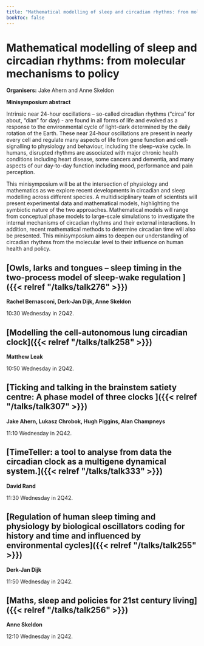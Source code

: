 ```yaml
---
title: "Mathematical modelling of sleep and circadian rhythms: from molecular mechanisms to policy"
bookToc: false
---
```


# Mathematical modelling of sleep and circadian rhythms: from molecular mechanisms to policy

**Organisers:** Jake Ahern and Anne Skeldon

**Minisymposium abstract**

Intrinsic near 24-hour oscillations – so-called circadian rhythms (“circa” for about, “dian” for day) - are found in all forms of life and evolved as a response to the environmental cycle of light-dark determined by the daily rotation of the Earth. These near 24-hour oscillations are present in nearly every cell and regulate many aspects of life from gene function and cell-signalling to physiology and behaviour, including the sleep-wake cycle. In humans, disrupted rhythms are associated with major chronic health conditions including heart disease, some cancers and dementia, and many aspects of our day-to-day function including mood, performance and pain perception.

This minisymposium will be at the intersection of physiology and mathematics as we explore recent developments in circadian and sleep modelling across different species. A multidisciplinary team of scientists will present experimental data and mathematical models, highlighting the symbiotic nature of the two approaches. Mathematical models will range from conceptual phase models to large-scale simulations to investigate the internal mechanisms of circadian rhythms and their external interactions. In addition, recent mathematical methods to determine circadian time will also be presented. This minisymposium aims to deepen our understanding of circadian rhythms from the molecular level to their influence on human health and policy.  



## [Owls, larks and tongues – sleep timing in the two-process model of sleep-wake regulation ]({{< relref "/talks/talk276" >}})

**Rachel Bernasconi, Derk-Jan Dijk, Anne Skeldon**

10:30 Wednesday in 2Q42.


## [Modelling the cell-autonomous lung circadian clock]({{< relref "/talks/talk258" >}})

**Matthew Leak**

10:50 Wednesday in 2Q42.


## [Ticking and talking in the brainstem satiety centre: A phase model of three clocks    ]({{< relref "/talks/talk307" >}})

**Jake Ahern, Lukasz Chrobok, Hugh Piggins, Alan Champneys**

11:10 Wednesday in 2Q42.


## [TimeTeller: a tool to analyse from data the circadian clock as a multigene dynamical system.]({{< relref "/talks/talk333" >}})

**David Rand**

11:30 Wednesday in 2Q42.


## [Regulation of human sleep timing and physiology by biological oscillators coding for history and time and influenced by environmental cycles]({{< relref "/talks/talk255" >}})

**Derk-Jan Dijk**

11:50 Wednesday in 2Q42.


## [Maths, sleep and policies for 21st century living]({{< relref "/talks/talk256" >}})

**Anne Skeldon**

12:10 Wednesday in 2Q42.


